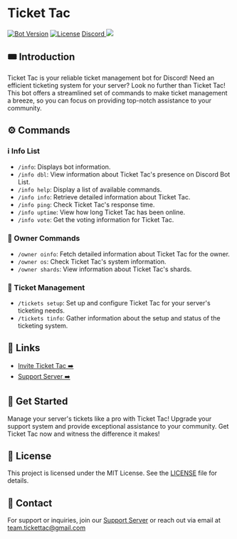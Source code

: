 # Ticket Tac

[![Bot Version](https://img.shields.io/badge/version-1.0.6-blue)](https://github.com/TicketTac/TicketTac)
[![License](https://img.shields.io/badge/license-MIT-green)](https://github.com/TicketTac/TicketTac/blob/main/LICENSE)
[Discord ![](https://discord.com/api/guilds/1120463619734392883/widget.png?style=shield)](https://discord.gg/sHGCTcK9y2)

## 🎟️ Introduction

Ticket Tac is your reliable ticket management bot for Discord! Need an efficient ticketing system for your server? Look no further than Ticket Tac! This bot offers a streamlined set of commands to make ticket management a breeze, so you can focus on providing top-notch assistance to your community.

## ⚙️ Commands

### ℹ️ Info List

- `/info`: Displays bot information.
- `/info dbl`: View information about Ticket Tac's presence on Discord Bot List.
- `/info help`: Display a list of available commands.
- `/info info`: Retrieve detailed information about Ticket Tac.
- `/info ping`: Check Ticket Tac's response time.
- `/info uptime`: View how long Ticket Tac has been online.
- `/info vote`: Get the voting information for Ticket Tac.

### 👑 Owner Commands

- `/owner oinfo`: Fetch detailed information about Ticket Tac for the owner.
- `/owner os`: Check Ticket Tac's system information.
- `/owner shards`: View information about Ticket Tac's shards.

### 🎫 Ticket Management

- `/tickets setup`: Set up and configure Ticket Tac for your server's ticketing needs.
- `/tickets tinfo`: Gather information about the setup and status of the ticketing system.

## 🔗 Links

- [Invite Ticket Tac ➡️](https://discord.com/oauth2/authorize?client_id=1119916415491768381&scope=bot&permissions=2056)
- [Support Server ➡️](https://discord.gg/sHGCTcK9y2)

## 🚀 Get Started

Manage your server's tickets like a pro with Ticket Tac! Upgrade your support system and provide exceptional assistance to your community. Get Ticket Tac now and witness the difference it makes!

## 📝 License

This project is licensed under the MIT License. See the [LICENSE](https://github.com/TicketTac/TicketTac/blob/main/LICENSE) file for details.

## 📧 Contact

For support or inquiries, join our [Support Server](https://discord.gg/sHGCTcK9y2) or reach out via email at team.tickettac@gmail.com
